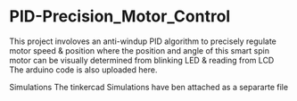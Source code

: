 # PID-Precision_Motor_Control 
This project involoves an anti-windup PID algorithm to precisely regulate motor speed & position where the position and angle of this smart spin motor can be visually determined from blinking LED & reading from LCD The arduino code is also uploaded here.

Simulations
The tinkercad Simulations have ben attached as a separarte file
